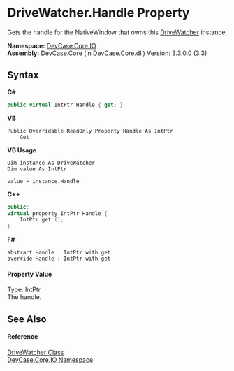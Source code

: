 # DriveWatcher.Handle Property 
 

Gets the handle for the NativeWindow that owns this <a href="T_DevCase_Core_IO_DriveWatcher">DriveWatcher</a> instance.

**Namespace:**&nbsp;<a href="N_DevCase_Core_IO">DevCase.Core.IO</a><br />**Assembly:**&nbsp;DevCase.Core (in DevCase.Core.dll) Version: 3.3.0.0 (3.3)

## Syntax

**C#**<br />
``` C#
public virtual IntPtr Handle { get; }
```

**VB**<br />
``` VB
Public Overridable ReadOnly Property Handle As IntPtr
	Get
```

**VB Usage**<br />
``` VB Usage
Dim instance As DriveWatcher
Dim value As IntPtr

value = instance.Handle

```

**C++**<br />
``` C++
public:
virtual property IntPtr Handle {
	IntPtr get ();
}
```

**F#**<br />
``` F#
abstract Handle : IntPtr with get
override Handle : IntPtr with get
```


#### Property Value
Type: IntPtr<br />The handle.

## See Also


#### Reference
<a href="T_DevCase_Core_IO_DriveWatcher">DriveWatcher Class</a><br /><a href="N_DevCase_Core_IO">DevCase.Core.IO Namespace</a><br />